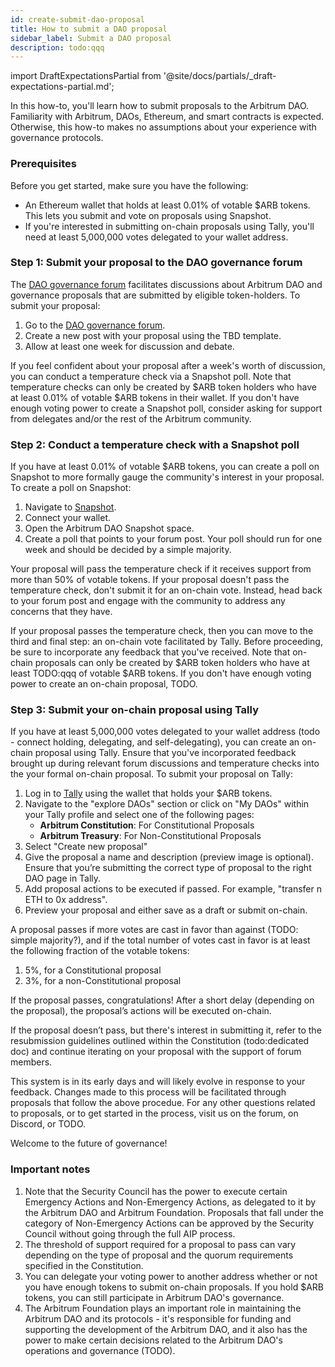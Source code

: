 ```yaml
---
id: create-submit-dao-proposal
title: How to submit a DAO proposal
sidebar_label: Submit a DAO proposal
description: todo:qqq
---
```


import DraftExpectationsPartial from '@site/docs/partials/_draft-expectations-partial.md'; 

<DraftExpectationsPartial />

In this how-to, you'll learn how to submit proposals to the Arbitrum DAO. Familiarity with Arbitrum, DAOs, Ethereum, and smart contracts is expected. Otherwise, this how-to makes no assumptions about your experience with governance protocols.

### Prerequisites

Before you get started, make sure you have the following:

- An Ethereum wallet that holds at least 0.01% of votable $ARB tokens. This lets you submit and vote on proposals using Snapshot.
- If you're interested in submitting on-chain proposals using Tally, you'll need at least 5,000,000 votes delegated to your wallet address.


### Step 1: Submit your proposal to the DAO governance forum

The [DAO governance forum](https://forum.arbitrum.io/) facilitates discussions about Arbitrum DAO and governance proposals that are submitted by eligible token-holders. To submit your proposal:

1. Go to the [DAO governance forum](https://forum.arbitrum.io/).
2. Create a new post with your proposal using the TBD template.
3. Allow at least one week for discussion and debate.

If you feel confident about your proposal after a week's worth of discussion, you can conduct a temperature check via a Snapshot poll. Note that temperature checks can only be created by $ARB token holders who have at least 0.01% of votable $ARB tokens in their wallet. If you don't have enough voting power to create a Snapshot poll, consider asking for support from delegates and/or the rest of the Arbitrum community.

### Step 2: Conduct a temperature check with a Snapshot poll

If you have at least 0.01% of votable $ARB tokens, you can create a poll on Snapshot to more formally gauge the community's interest in your proposal. To create a poll on Snapshot:

1. Navigate to [Snapshot](https://snapshot.org/#/).
2. Connect your wallet.
3. Open the Arbitrum DAO Snapshot space.
4. Create a poll that points to your forum post. Your poll should run for one week and should be decided by a simple majority.

Your proposal will pass the temperature check if it receives support from more than 50% of votable tokens. If your proposal doesn't pass the temperature check, don't submit it for an on-chain vote. Instead, head back to your forum post and engage with the community to address any concerns that they have.

If your proposal passes the temperature check, then you can move to the third and final step: an on-chain vote facilitated by Tally. Before proceeding, be sure to incorporate any feedback that you've received. Note that on-chain proposals can only be created by $ARB token holders who have at least TODO:qqq of votable $ARB tokens. If you don't have enough voting power to create an on-chain proposal, TODO.

### Step 3: Submit your on-chain proposal using Tally

If you have at least 5,000,000 votes delegated to your wallet address (todo - connect holding, delegating, and self-delegating), you can create an on-chain proposal using Tally. Ensure that you've incorporated feedback brought up during relevant forum discussions and temperature checks into the your formal on-chain proposal. To submit your proposal on Tally:

 1.	Log in to [Tally](https://www.tally.xyz/) using the wallet that holds your $ARB tokens.
 2.	Navigate to the "explore DAOs" section or click on "My DAOs" within your Tally profile and select one of the following pages:
    - **Arbitrum Constitution**: For Constitutional Proposals
    - **Arbitrum Treasury**: For Non-Constitutional Proposals
3.	Select "Create new proposal"
4.	Give the proposal a name and description (preview image is optional). Ensure that you’re submitting the correct type of proposal to the right DAO page in Tally.
5.	Add proposal actions to be executed if passed. For example, "transfer n ETH to 0x address".
6.	Preview your proposal and either save as a draft or submit on-chain.

A proposal passes if more votes are cast in favor than against (TODO: simple majority?), and if the total number of votes cast in favor is at least the following fraction of the votable tokens:

  1. 5%, for a Constitutional proposal
  2. 3%, for a non-Constitutional proposal

If the proposal passes, congratulations! After a short delay (depending on the proposal), the proposal’s actions will be executed on-chain.

If the proposal doesn’t pass, but there's interest in submitting it, refer to the resubmission guidelines outlined within the Constitution (todo:dedicated doc) and continue iterating on your proposal with the support of forum members.

This system is in its early days and will likely evolve in response to your feedback. Changes made to this process will be facilitated through proposals that follow the above procedue. For any other questions related to proposals, or to get started in the process, visit us on the forum, on Discord, or TODO. 

Welcome to the future of governance!


### Important notes

 1. Note that the Security Council has the power to execute certain Emergency Actions and Non-Emergency Actions, as delegated to it by the Arbitrum DAO and Arbitrum Foundation. Proposals that fall under the category of Non-Emergency Actions can be approved by the Security Council without going through the full AIP process.
 2. The threshold of support required for a proposal to pass can vary depending on the type of proposal and the quorum requirements specified in the Constitution.
 3. You can delegate your voting power to another address whether or not you have enough tokens to submit on-chain proposals. If you hold $ARB tokens, you can still participate in Arbitrum DAO's governance.
 4. The Arbitrum Foundation plays an important role in maintaining the Arbitrum DAO and its protocols - it's responsible for funding and supporting the development of the Arbitrum DAO, and it also has the power to make certain decisions related to the Arbitrum DAO's operations and governance (TODO).



<!-- todos: 
How long are proposals open for voting?
various inline todos
things not specified:
In step 1, the Constitution doesn't specify where the proposal should be submitted. The guide suggests the DAO governance forum, but it is not clear if this is the official place for proposal submissions.
In step 2, the Constitution doesn't specify where proposals need to pass a temperature check before being submitted for an on-chain vote.
In step 3, the Constitution doesn't specify the minimum amount of tokens required to create an on-chain proposal using Tally. Also, it is not specified the percentage of votable tokens required for a proposal to pass.
In step 3, the Constitution doesn't specify what constitutes a vote in favor or against a proposal.
In step 3, the Constitution doesn't specify what types of actions can be included in a proposal.
In step 3, the Constitution doesn't specify the time frame for a proposal to be voted on, and if there is a quorum required for the vote to be valid.
-->